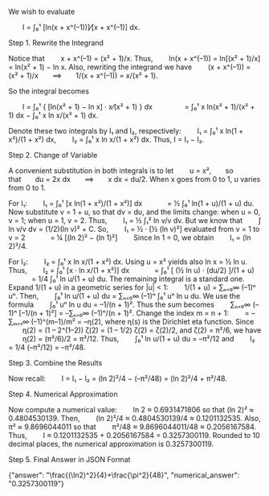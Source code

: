 We wish to evaluate

  I = ∫₀¹ [ln(x + x^(–1))]⁄[x + x^(–1)] dx.

Step 1. Rewrite the Integrand

Notice that
  x + x^(–1) = (x² + 1)/x.
Thus,
  ln(x + x^(–1)) = ln[(x² + 1)/x] = ln(x² + 1) − ln x.
Also, rewriting the integrand we have
  (x + x^(–1)) = (x² + 1)/x  ⟹  1/(x + x^(–1)) = x/(x² + 1).

So the integral becomes

  I = ∫₀¹ { [ln(x² + 1) − ln x] · x⁄(x² + 1) } dx
     = ∫₀¹ x ln(x² + 1)/(x² + 1) dx − ∫₀¹ x ln x/(x² + 1) dx.

Denote these two integrals by I₁ and I₂, respectively:
  I₁ = ∫₀¹ x ln(1 + x²)/(1 + x²) dx,
  I₂ = ∫₀¹ x ln x/(1 + x²) dx.
Thus, I = I₁ − I₂.

Step 2. Change of Variable

A convenient substitution in both integrals is to let
  u = x²,  so that  du = 2x dx  ⟹  x dx = du/2.
When x goes from 0 to 1, u varies from 0 to 1.

For I₁:
  I₁ = ∫₀¹ [x ln(1 + x²)/(1 + x²)] dx
    = ½ ∫₀¹ ln(1 + u)/(1 + u) du.
Now substitute v = 1 + u, so that dv = du, and the limits change: when u = 0, v = 1; when u = 1, v = 2. Thus,
  I₁ = ½ ∫₁² ln v/v dv.
But we know that
  ∫ ln v/v dv = (1/2)(ln v)² + C.
So,
  I₁ = ½ · [½ (ln v)²] evaluated from v = 1 to v = 2
    = ¼ [(ln 2)² − (ln 1)²]
  Since ln 1 = 0, we obtain
  I₁ = (ln 2)²/4.

For I₂:
  I₂ = ∫₀¹ x ln x/(1 + x²) dx.
Using u = x² yields also ln x = ½ ln u. Thus,
  I₂ = ∫₀¹ [x · ln x/(1 + x²)] dx
    = ∫₀¹ [ (½ ln u) · (du/2) ]/(1 + u)
    = 1/4 ∫₀¹ ln u/(1 + u) du.
The remaining integral is a standard one. Expand 1/(1 + u) in a geometric series for |u| < 1:
  1/(1 + u) = ∑ₙ₌₀∞ (–1)ⁿ uⁿ.
Then,
  ∫₀¹ ln u/(1 + u) du = ∑ₙ₌₀∞ (–1)ⁿ ∫₀¹ uⁿ ln u du.
We use the formula
  ∫₀¹ uⁿ ln u du = –1/(n + 1)².
Thus the sum becomes
  ∑ₙ₌₀∞ (–1)ⁿ [–1/(n + 1)²] = –∑ₙ₌₀∞ (–1)ⁿ/(n + 1)².
Change the index m = n + 1:
  = –∑ₘ₌₁∞ (–1)^(m–1)/m² = –η(2),
where η(s) is the Dirichlet eta function. Since
  η(2) = (1 – 2^(1–2)) ζ(2) = (1 – 1/2) ζ(2) = ζ(2)/2,
and ζ(2) = π²/6, we have
  η(2) = (π²/6)/2 = π²/12.
Thus,
  ∫₀¹ ln u/(1 + u) du = –π²/12
and
  I₂ = 1/4 (–π²/12) = –π²/48.

Step 3. Combine the Results

Now recall:
  I = I₁ − I₂ = (ln 2)²/4 − (–π²/48) = (ln 2)²/4 + π²/48.

Step 4. Numerical Approximation

Now compute a numerical value:
  ln 2 ≈ 0.6931471806 so that (ln 2)² ≈ 0.4804530139.
Then,
  (ln 2)²/4 ≈ 0.4804530139/4 ≈ 0.1201132535.
Also, π² ≈ 9.8696044011 so that
  π²/48 ≈ 9.8696044011/48 ≈ 0.2056167584.
Thus,
  I ≈ 0.1201132535 + 0.2056167584 = 0.3257300119.
Rounded to 10 decimal places, the numerical approximation is 0.3257300119.

Step 5. Final Answer in JSON Format

{"answer": "\\frac{(\\ln2)^2}{4}+\\frac{\\pi^2}{48}", "numerical_answer": "0.3257300119"}